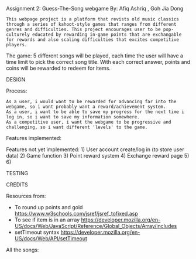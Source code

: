 Assignment 2: Guess-The-Song webgame
By: Afiq Ashriq , Goh Jia Dong

    This webpage project is a platform that revists old music classics through a series of kahoot-style games that ranges from different genres and difficulties. This project encourages user to be pop-culturely educated by rewarding in-game points that are exchangable for rewards and also scaling difficulties that excites competitive players.

The game: 
    5 different songs will be played, each time the user will have a time limit to pick the correct song
    title. With each correct answer, points and coins will be rewarded to redeem for items.

DESIGN

Process:

    As a user, i would want to be rewarded for advancing far into the webgame, so i want probably want a reward/achievement system.
    As a user, i want to be able to save my progress for the next time i log in, so i want to save my information somewhere.
    As a competitive user, i want the webgame to be progressive and challenging, so i want different 'levels' to the game.

Features implemented:

Features not yet implemented:
    1) User account create/log in (to store user data)
    2) Game function
    3) Point reward system
    4) Exchange reward page
    5)
    6)

TESTING

CREDITS

Resources from:
- To round up points and gold https://www.w3schools.com/jsref/jsref_tofixed.asp
- To see if item is in an array https://developer.mozilla.org/en-US/docs/Web/JavaScript/Reference/Global_Objects/Array/includes
- setTimeout syntax https://developer.mozilla.org/en-US/docs/Web/API/setTimeout

All the songs: